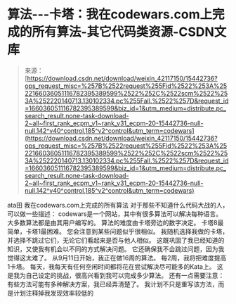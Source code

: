 <!--yml
category: codewars
date: 2022-08-13 11:28:25
-->

# 算法---卡塔：我在codewars.com上完成的所有算法-其它代码类资源-CSDN文库

> 来源：[https://download.csdn.net/download/weixin_42117150/15442736?ops_request_misc=%257B%2522request%255Fid%2522%253A%2522166036051116782395389599%2522%252C%2522scm%2522%253A%252220140713.130102334.pc%255Fall.%2522%257D&request_id=166036051116782395389599&biz_id=1&utm_medium=distribute.pc_search_result.none-task-download-2~all~first_rank_ecpm_v1~rank_v31_ecpm-20-15442736-null-null.142^v40^control,185^v2^control&utm_term=codewars](https://download.csdn.net/download/weixin_42117150/15442736?ops_request_misc=%257B%2522request%255Fid%2522%253A%2522166036051116782395389599%2522%252C%2522scm%2522%253A%252220140713.130102334.pc%255Fall.%2522%257D&request_id=166036051116782395389599&biz_id=1&utm_medium=distribute.pc_search_result.none-task-download-2~all~first_rank_ecpm_v1~rank_v31_ecpm-20-15442736-null-null.142^v40^control,185^v2^control&utm_term=codewars)

ata田 我在codewars.com上完成的所有算法 对于那些不知道什么代码大战的人，可以做一些描述： codewars是一个网站，其中有很多算法可以解决每种语言。 大多数算法都是由其用户编写的。 算法的难度由卡塔旁边的数字决定。 卡塔8最简单，卡塔1最困难。 您会注意到某些问题似乎很相似。 我随机选择我做的卡塔，并选择不跳过它们，无论它们看起来是否与他人相似。 这既巩固了我已经知道的知识，又使我有机会以不同的方式解决问题。 它还确保我不会跳过问题，因为我觉得这太难了。 从9月11日开始，我正在做16周的算法。 每2周，我将把难度提高1卡塔。 每天，我每天有任何空闲时间都将花在尝试解决尽可能多的Kata上。 这是我为自己设定的挑战，很高兴看到我可以完成多少算法。 还有一点需要注意：有些方法可能有多种解决方案，我已经弄清楚了。 我计划不只是重写该方法，而是计划注释掉我发现效率较低的